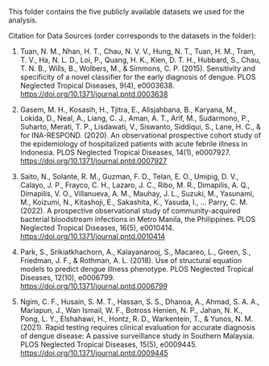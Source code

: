 <font size=”1”> This folder contains the five publicly available datasets we used for the analysis. </font>

Citation for Data Sources (order corresponds to the datasets in the folder):

1. Tuan, N. M., Nhan, H. T., Chau, N. V. V., Hung, N. T., Tuan, H. M., Tram, T. V., Ha, N. L. D., Loi, P., Quang, H. K., Kien, D. T. H., Hubbard, S., Chau, T. N. B., Wills, B., Wolbers, M., & Simmons, C. P. (2015). Sensitivity and specificity of a novel classifier for the early diagnosis of dengue. PLOS Neglected Tropical Diseases, 9(4), e0003638. https://doi.org/10.1371/journal.pntd.0003638

2. Gasem, M. H., Kosasih, H., Tjitra, E., Alisjahbana, B., Karyana, M., Lokida, D., Neal, A., Liang, C. J., Aman, A. T., Arif, M., Sudarmono, P., Suharto, Merati, T. P., Lisdawati, V., Siswanto, Siddiqui, S., Lane, H. C., & for INA-RESPOND. (2020). An observational prospective cohort study of the epidemiology of hospitalized patients with acute febrile illness in Indonesia. PLOS Neglected Tropical Diseases, 14(1), e0007927. https://doi.org/10.1371/journal.pntd.0007927

3. Saito, N., Solante, R. M., Guzman, F. D., Telan, E. O., Umipig, D. V., Calayo, J. P., Frayco, C. H., Lazaro, J. C., Ribo, M. R., Dimapilis, A. Q., Dimapilis, V. O., Villanueva, A. M., Mauhay, J. L., Suzuki, M., Yasunami, M., Koizumi, N., Kitashoji, E., Sakashita, K., Yasuda, I., … Parry, C. M. (2022). A prospective observational study of community-acquired bacterial bloodstream infections in Metro Manila, the Philippines. PLOS Neglected Tropical Diseases, 16(5), e0010414. https://doi.org/10.1371/journal.pntd.0010414

4. Park, S., Srikiatkhachorn, A., Kalayanarooj, S., Macareo, L., Green, S., Friedman, J. F., & Rothman, A. L. (2018). Use of structural equation models to predict dengue illness phenotype. PLOS Neglected Tropical Diseases, 12(10), e0006799. https://doi.org/10.1371/journal.pntd.0006799

5. Ngim, C. F., Husain, S. M. T., Hassan, S. S., Dhanoa, A., Ahmad, S. A. A., Mariapun, J., Wan Ismail, W. F., Botross Henien, N. P., Jahan, N. K., Pong, L. Y., Elshahawi, H., Hontz, R. D., Warkentein, T., & Yunos, N. M. (2021). Rapid testing requires clinical evaluation for accurate diagnosis of dengue disease: A passive surveillance study in Southern Malaysia. PLOS Neglected Tropical Diseases, 15(5), e0009445. https://doi.org/10.1371/journal.pntd.0009445






